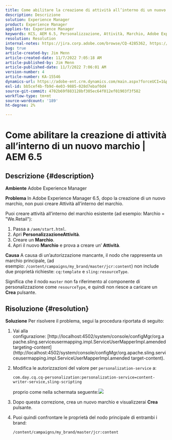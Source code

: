 ```yaml
---
title: Come abilitare la creazione di attività all’interno di un nuovo marchio | AEM 6.5
description: Descrizione
solution: Experience Manager
product: Experience Manager
applies-to: Experience Manager
keywords: KCS, AEM 6.5, Personalizzazione, Attività, Marchio, Adobe Experience Manager, abilitare, creare, creare
resolution: Resolution
internal-notes: https://jira.corp.adobe.com/browse/CQ-4285362, https://jira.corp.adobe.com/browse/CQ-4278366, https://daycare.day.com/content/home/ubs_cq/ubs_ch/fit_internet/214314.html#post0006
bug: true
article-created-by: Jim Menn
article-created-date: 11/7/2022 7:05:18 AM
article-published-by: Jim Menn
article-published-date: 11/7/2022 7:06:01 AM
version-number: 4
article-number: KA-15546
dynamics-url: https://adobe-ent.crm.dynamics.com/main.aspx?forceUCI=1&pagetype=entityrecord&etn=knowledgearticle&id=ea81b688-6a5e-ed11-9561-6045bd0065f9
exl-id: bb5cef4b-fb9d-4e03-9885-028d7ebaf0d4
source-git-commit: 4702b69f883128bf305ec64f012ef01903f3f582
workflow-type: tm+mt
source-wordcount: '189'
ht-degree: 2%

---
```


# Come abilitare la creazione di attività all’interno di un nuovo marchio | AEM 6.5

## Descrizione {#description}


<b>Ambiente</b>
Adobe Experience Manager

<b>Problema</b>
In Adobe Experience Manager 6.5, dopo la creazione di un nuovo marchio, non puoi creare Attività all’interno del marchio.

Puoi creare attività all’interno del marchio esistente (ad esempio: Marchio = &quot;We.Retail&quot;):

1. Passa a `/aem/start.html`.
2. Apri <b>Personalizzazione</b><b>Attività</b>.
3. Creare un <b>Marchio</b>.
4. Apri il nuovo <b>Marchio</b> e prova a creare un’ <b>Attività</b>.


<b>Causa</b>
A causa di un’autorizzazione mancante, il nodo che rappresenta un marchio principale, (ad esempio: `/content/campaigns/my_brand/master/jcr:content`) non include due proprietà richieste: `cq:template` e `sling:resourceType`.

Significa che il nodo `master` non fa riferimento al componente di personalizzazione come `resourceType`, e quindi non riesce a caricare un <b>Crea</b> pulsante.








## Risoluzione {#resolution}


<b>Soluzione</b>
Per risolvere il problema, segui la procedura riportata di seguito:

1. Vai alla configurazione: [http://localhost:4502/system/console/configMgr/org.apache.sling.serviceusermapping.impl.ServiceUserMapperImpl.amended targeting-content](http://localhost:4502/system/console/configMgr/org.apache.sling.serviceusermapping.impl.ServiceUserMapperImpl.amended target-content).
2. Modifica le autorizzazioni del valore per `personalization-service` a:

   `com.day.cq.cq-personalization:personalization-service=content-writer-service,sling-scripting`

   proprio come nella schermata seguente:![](https://adobe.sharepoint.com/sites/D365EntAttachments/knowledgearticle/How%20to%20enable%20creating%20Activities%20inside%20a%20new%20Brand%20-%20Personalization%20-%20AEM%206-5_19685F9AF794EA11A811000D3A303484/Activity_Brand_Create.jpg)
3. Dopo questa correzione, crea un nuovo marchio e visualizzerai <b>Crea</b> pulsante.
4. Puoi quindi confrontare le proprietà del nodo principale di entrambi i brand:


   ```
   /content/campaigns/my_brand/master/jcr:content
   ```
